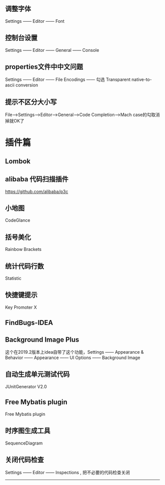 
## 调整字体

Settings —— Editor —— Font


## 控制台设置

Settings —— Editor —— General —— Console 

## properties文件中中文问题

Settings —— Editor —— File Encodings —— 勾选 Transparent native-to-ascii conversion

## 提示不区分大小写

File–>Settings–>Editor–>General–>Code Completion–>Mach case的勾取消掉就OK了


# 插件篇

## Lombok

## alibaba 代码扫描插件

https://github.com/alibaba/p3c


## 小地图

CodeGlance

## 括号美化

Rainbow Brackets

## 统计代码行数

Statistic

## 快捷键提示

Key Promoter X

## FindBugs-IDEA

## Background Image Plus 

这个在2019.2版本上idea自带了这个功能，Settings —— Appearance & Behavior —— Appearance ——  UI Options —— Background Image

## 自动生成单元测试代码

JUnitGenerator V2.0

## Free Mybatis plugin

Free Mybatis plugin

## 时序图生成工具

SequenceDiagram



## 关闭代码检查

Settings —— Editor —— Inspections , 把不必要的代码检查关闭






















---